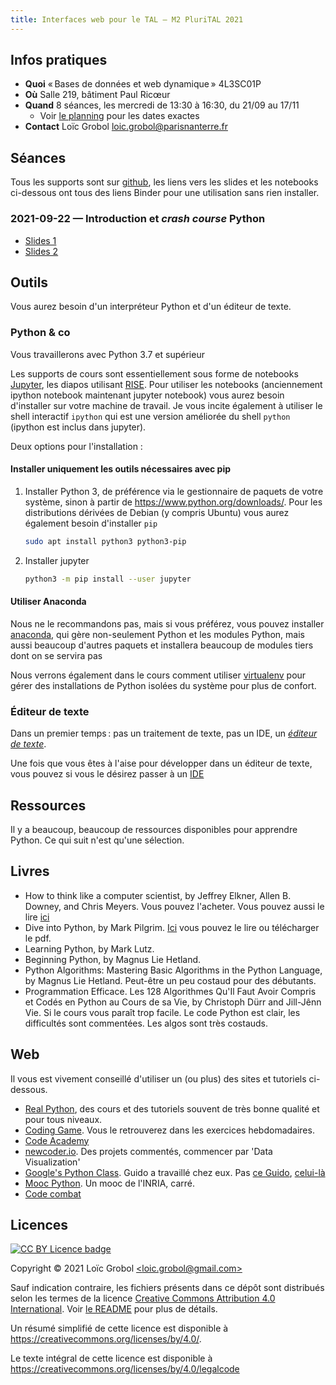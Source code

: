 ```yaml
---
title: Interfaces web pour le TAL — M2 PluriTAL 2021
---
```


[comment]: <> "LTeX: language=fr"

## Infos pratiques

- **Quoi** « Bases de données et web dynamique » 4L3SC01P
- **Où** Salle 219, bâtiment Paul Ricœur
- **Quand** 8 séances, les mercredi de 13:30 à 16:30, du 21/09 au 17/11
  - Voir [le
    planning](http://www.tal.univ-paris3.fr/plurital/admin/Calendrier_M2_TAL_PX_2021_22.xlsx) pour
    les dates exactes
- **Contact** Loïc Grobol [<loic.grobol@parisnanterre.fr>](mailto:loic.grobol@parisnanterre.fr)

## Séances

Tous les supports sont sur [github](https://github.com/loicgrobol/web-interfaces), les liens vers
les slides et les notebooks ci-dessous ont tous des liens Binder pour une utilisation sans rien installer.

### 2021-09-22 — Introduction et *crash course* Python

- [Slides 1](https://mybinder.org/v2/gh/loicgrobol/web-interfaces/main?urlpath=tree/slides/lecture-01/lecture-01.md)
- [Slides 2](https://mybinder.org/v2/gh/loicgrobol/web-interfaces/main?urlpath=tree/slides/lecture-02/lecture-02.md)

## Outils

Vous aurez besoin d'un interpréteur Python et d'un éditeur de texte.

### Python & co

Vous travaillerons avec Python 3.7 et supérieur

Les supports de cours sont essentiellement sous forme de notebooks  [Jupyter](http://jupyter.org/),
les diapos utilisant [RISE](https://github.com/damianavila/RISE).
Pour utiliser les notebooks (anciennement ipython notebook maintenant jupyter notebook) vous aurez
besoin d'installer sur votre machine de travail.
Je vous incite également à utiliser le shell interactif `ipython` qui est une version améliorée du
shell `python` (ipython est inclus dans jupyter).

Deux options pour l'installation :

#### Installer uniquement les outils nécessaires avec pip

1. Installer Python 3, de préférence via le gestionnaire de paquets de votre système, sinon à partir
   de <https://www.python.org/downloads/>.
   Pour les distributions dérivées de Debian (y compris Ubuntu) vous aurez également besoin
   d'installer `pip`

      ```bash
      sudo apt install python3 python3-pip
      ```

2. Installer jupyter

      ```bash
      python3 -m pip install --user jupyter
      ```

#### Utiliser Anaconda

Nous ne le recommandons pas, mais si vous préférez, vous pouvez installer
[anaconda](https://www.continuum.io/downloads), qui gère non-seulement Python et les modules Python,
mais aussi beaucoup d'autres paquets et installera
beaucoup de modules tiers dont on se servira pas

Nous verrons également dans le cours comment utiliser [virtualenv](https://virtualenv.pypa.io) pour
gérer des installations de Python isolées du système pour plus de confort.

### Éditeur de texte

Dans un premier temps : pas un traitement de texte, pas un IDE, un *[éditeur de texte](https://fr.wikipedia.org/wiki/%C3%89diteur_de_texte)*.

Une fois que vous êtes à l'aise pour développer dans un éditeur de texte, vous pouvez si vous le
désirez passer à un [IDE](https://fr.wikipedia.org/wiki/Environnement_de_d%C3%A9veloppement)

## Ressources

Il y a beaucoup, beaucoup de ressources disponibles pour apprendre Python. Ce qui suit n'est qu'une sélection.

## Livres

- How to think like a computer scientist, by Jeffrey Elkner, Allen B. Downey, and Chris Meyers.
Vous pouvez l'acheter. Vous pouvez aussi le lire [ici](http://openbookproject.net/thinkcs/python/english3e/)
- Dive into Python, by Mark Pilgrim.
[Ici](http://www.diveintopython3.net/) vous pouvez le lire ou télécharger le pdf.
- Learning Python, by Mark Lutz.
- Beginning Python, by Magnus Lie Hetland.
- Python Algorithms: Mastering Basic Algorithms in the Python Language, by Magnus Lie Hetland.
Peut-être un peu costaud pour des débutants.
- Programmation Efficace. Les 128 Algorithmes Qu'Il Faut Avoir Compris et Codés en Python au Cours
  de sa Vie, by Christoph Dürr and Jill-Jênn Vie. Si le cours vous paraît trop facile. Le code
  Python est clair, les difficultés sont commentées. Les algos sont très costauds.

## Web

Il vous est vivement conseillé d'utiliser un (ou plus) des sites et tutoriels ci-dessous.

- [Real Python](https://realpython.com), des cours et des tutoriels souvent de très bonne qualité et
  pour tous niveaux.
- [Coding Game](https://www.codingame.com/home). Vous le retrouverez dans les exercices
  hebdomadaires.
- [Code Academy](https://www.codecademy.com/fr/learn/python)
- [newcoder.io](http://newcoder.io/). Des projets commentés, commencer par 'Data Visualization'
- [Google's Python Class](https://developers.google.com/edu/python/). Guido a travaillé chez eux.
  Pas [ce
  Guido](http://vignette2.wikia.nocookie.net/pixar/images/1/10/Guido.png/revision/latest?cb=20140314012724),
  [celui-là](https://en.wikipedia.org/wiki/Guido_van_Rossum#/media/File:Guido_van_Rossum_OSCON_2006.jpg)
- [Mooc Python](https://www.fun-mooc.fr/courses/inria/41001S03/session03/about#). Un mooc de
  l'INRIA, carré.
- [Code combat](https://codecombat.com/)

## Licences

[![CC BY Licence badge](https://i.creativecommons.org/l/by/4.0/88x31.png)](http://creativecommons.org/licenses/by/4.0/)

Copyright © 2021 Loïc Grobol [\<loic.grobol@gmail.com\>](mailto:loic.grobol@gmail.com)

Sauf indication contraire, les fichiers présents dans ce dépôt sont distribués selon les termes de
la licence [Creative Commons Attribution 4.0
International](https://creativecommons.org/licenses/by/4.0/). Voir [le README](README.md#Licences)
pour plus de détails.

 Un résumé simplifié de cette licence est disponible à <https://creativecommons.org/licenses/by/4.0/>.

 Le texte intégral de cette licence est disponible à <https://creativecommons.org/licenses/by/4.0/legalcode>

